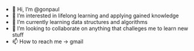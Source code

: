 - 👋 Hi, I’m @gonpaul
- 👀 I’m interested in lifelong learning and applying gained knowledge
- 🌱 I’m currently learning data structures and algorithms
- 💞️ I’m looking to collaborate on anything that challeges me to learn new stuff
- 📫 How to reach me -> gmail

<!---
gonpaul/gonpaul is a ✨ special ✨ repository because its `README.md` (this file) appears on your GitHub profile.
You can click the Preview link to take a look at your changes.
--->
